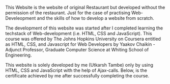 This Website is the website of original Restaurant but developed without the permission of the restaurant. Just for the case of practising Web-Develeopment and the skills of how to develop a website from scratch.

The development of this website was started after I completed learning the techstack of Web-development (i.e. HTML, CSS and JavaScript). This course was offered by The Johns Hopkins University on Coursera entitled as HTML, CSS, and Javascript for Web Developers by Yaakov Chaikin - Adjunct Professor, Graduate Computer Science at Whiting School of Engineering.

This website is solely developed by me (Utkarsh Tambe) only by using HTML, CSS and JavaScript with the help of Ajax-calls. Below, is the certificate achieved by me after successfully completing the course.
